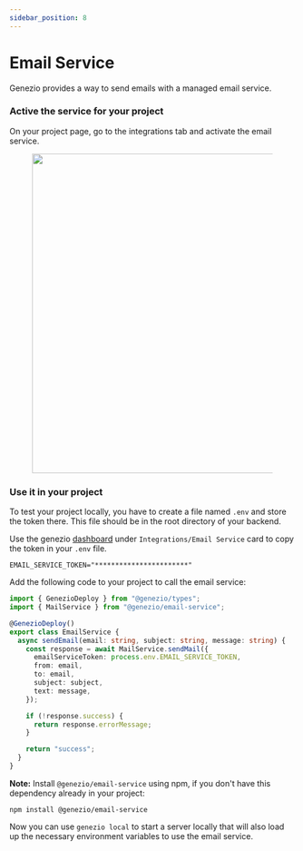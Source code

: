 ```yaml
---
sidebar_position: 8
---
```


# Email Service

Genezio provides a way to send emails with a managed email service.

### Active the service for your project

On your project page, go to the integrations tab and activate the email service.

<figure><img src="/img/Screenshot 2024-01-11 at 12.58.27.png" alt="" width="563"/><figcaption></figcaption></figure>

### Use it in your project

To test your project locally, you have to create a file named `.env` and store the token there. This file should be in the root directory of your backend.

Use the genezio [dashboard](https://app.genez.io) under `Integrations/Email Service` card to copy the token in your `.env` file.

<!-- {% code title=".env" %} -->

```fallback title=".env"
EMAIL_SERVICE_TOKEN="***********************"
```

<!-- {% endcode %} -->

Add the following code to your project to call the email service:

```typescript title="emailService.ts" showLineNumbers
import { GenezioDeploy } from "@genezio/types";
import { MailService } from "@genezio/email-service";

@GenezioDeploy()
export class EmailService {
  async sendEmail(email: string, subject: string, message: string) {
    const response = await MailService.sendMail({
      emailServiceToken: process.env.EMAIL_SERVICE_TOKEN,
      from: email,
      to: email,
      subject: subject,
      text: message,
    });

    if (!response.success) {
      return response.errorMessage;
    }

    return "success";
  }
}
```

**Note:** Install `@genezio/email-service` using npm, if you don't have this dependency already in your project:

```
npm install @genezio/email-service
```

Now you can use `genezio local` to start a server locally that will also load up the necessary environment variables to use the email service.
